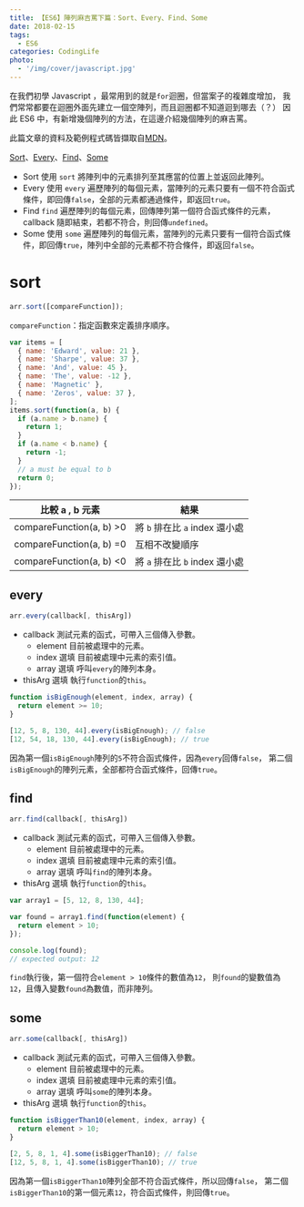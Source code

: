 ```yaml
---
title: 【ES6】陣列麻吉罵下篇：Sort、Every、Find、Some
date: 2018-02-15
tags:
  - ES6
categories: CodingLife
photo:
  - '/img/cover/javascript.jpg'
---
```


在我們初學 Javascript ，最常用到的就是`for`迴圈，但當案子的複雜度增加，
我們常常都要在迴圈外面先建立一個空陣列，而且迴圈都不知道迴到哪去（？）
因此 ES6 中，有新增幾個陣列的方法，在這邊介紹幾個陣列的麻吉罵。

此篇文章的資料及範例程式碼皆擷取自[MDN](https://developer.mozilla.org/zh-TW/)。

[Sort](https://developer.mozilla.org/zh-TW/docs/Web/JavaScript/Reference/Global_Objects/Array/sort)、[Every](https://developer.mozilla.org/zh-TW/docs/Web/JavaScript/Reference/Global_Objects/Array/every)、[Find](https://developer.mozilla.org/zh-TW/docs/Web/JavaScript/Reference/Global_Objects/Array/find)、[Some](https://developer.mozilla.org/zh-TW/docs/Web/JavaScript/Reference/Global_Objects/Array/some)

<!-- more -->

- Sort
  使用 `sort` 將陣列中的元素排列至其應當的位置上並返回此陣列。
- Every
  使用 `every` 遍歷陣列的每個元素，當陣列的元素只要有一個不符合函式條件，即回傳`false`，全部的元素都通過條件，即返回`true`。
- Find
  `find` 遍歷陣列的每個元素，回傳陣列第一個符合函式條件的元素，callback 隨即結束，若都不符合，則回傳`undefined`。
- Some
  使用 `some` 遍歷陣列的每個元素，當陣列的元素只要有一個符合函式條件，即回傳`true`，陣列中全部的元素都不符合條件，即返回`false`。

# sort

```js
arr.sort([compareFunction]);
```

`compareFunction`：指定函數來定義排序順序。

```js
var items = [
  { name: 'Edward', value: 21 },
  { name: 'Sharpe', value: 37 },
  { name: 'And', value: 45 },
  { name: 'The', value: -12 },
  { name: 'Magnetic' },
  { name: 'Zeros', value: 37 },
];
items.sort(function(a, b) {
  if (a.name > b.name) {
    return 1;
  }
  if (a.name < b.name) {
    return -1;
  }
  // a must be equal to b
  return 0;
});
```

| 比較 a , b 元素          | 結果                           |
| ------------------------ | ------------------------------ |
| compareFunction(a, b) >0 | 將 `b` 排在比 `a` index 還小處 |
| compareFunction(a, b) =0 | 互相不改變順序                 |
| compareFunction(a, b) <0 | 將 `a` 排在比 `b` index 還小處 |

## every

```js
arr.every(callback[, thisArg])
```

- callback
  測試元素的函式，可帶入三個傳入參數。
  - element
    目前被處理中的元素。
  - index 選填
    目前被處理中元素的索引值。
  - array 選填
    呼叫`every`的陣列本身。
- thisArg 選填
  執行`function`的`this`。

```js
function isBigEnough(element, index, array) {
  return element >= 10;
}

[12, 5, 8, 130, 44].every(isBigEnough); // false
[12, 54, 18, 130, 44].every(isBigEnough); // true
```

因為第一個`isBigEnough`陣列的`5`不符合函式條件，因為`every`回傳`false`，
第二個`isBigEnough`的陣列元素，全部都符合函式條件，回傳`true`。

## find

```js
arr.find(callback[, thisArg])
```

- callback
  測試元素的函式，可帶入三個傳入參數。
  - element
    目前被處理中的元素。
  - index 選填
    目前被處理中元素的索引值。
  - array 選填
    呼叫`find`的陣列本身。
- thisArg 選填
  執行`function`的`this`。

```js
var array1 = [5, 12, 8, 130, 44];

var found = array1.find(function(element) {
  return element > 10;
});

console.log(found);
// expected output: 12
```

`find`執行後，第一個符合`element > 10`條件的數值為`12`，
則`found`的變數值為`12`，且傳入變數`found`為數值，而非陣列。

## some

```js
arr.some(callback[, thisArg])
```

- callback
  測試元素的函式，可帶入三個傳入參數。
  - element
    目前被處理中的元素。
  - index 選填
    目前被處理中元素的索引值。
  - array 選填
    呼叫`some`的陣列本身。
- thisArg 選填
  執行`function`的`this`。

```js
function isBiggerThan10(element, index, array) {
  return element > 10;
}

[2, 5, 8, 1, 4].some(isBiggerThan10); // false
[12, 5, 8, 1, 4].some(isBiggerThan10); // true
```

因為第一個`isBiggerThan10`陣列全部不符合函式條件，所以回傳`false`，
第二個`isBiggerThan10`的第一個元素`12`，符合函式條件，則回傳`true`。

